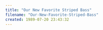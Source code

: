 ```yaml
---
title: "Our New Favorite Striped Bass"
filename: "Our-New-Favorite-Striped-Bass"
created: 1989-07-20 23:43:32
---
```

